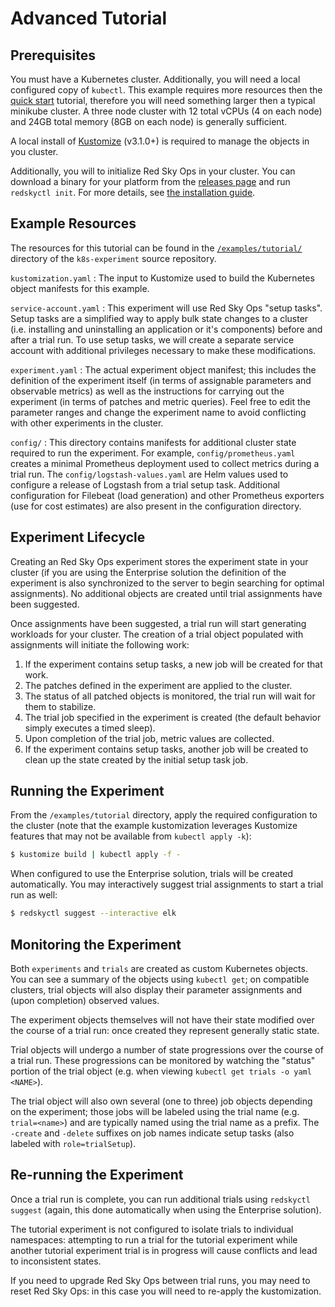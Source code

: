 # Advanced Tutorial

## Prerequisites

You must have a Kubernetes cluster. Additionally, you will need a local configured copy of `kubectl`. This example requires more resources then the [quick start](quickstart.md) tutorial, therefore you will need something larger then a typical minikube cluster. A three node cluster with 12 total vCPUs (4 on each node) and 24GB total memory (8GB on each node) is generally sufficient.

A local install of [Kustomize](https://github.com/kubernetes-sigs/kustomize/releases) (v3.1.0+) is required to manage the objects in you cluster.

Additionally, you will to initialize Red Sky Ops in your cluster. You can download a binary for your platform from the [releases page](https://github.com/redskyops/k8s-experiment/releases) and run `redskyctl init`. For more details, see [the installation guide](install.md).

## Example Resources

The resources for this tutorial can be found in the [`/examples/tutorial/`](https://github.com/redskyops/k8s-experiment/tree/master/examples/tutorial) directory of the `k8s-experiment` source repository.

`kustomization.yaml`
: The input to Kustomize used to build the Kubernetes object manifests for this example.

`service-account.yaml`
: This experiment will use Red Sky Ops "setup tasks". Setup tasks are a simplified way to apply bulk state changes to a cluster (i.e. installing and uninstalling an application or it's components) before and after a trial run. To use setup tasks, we will create a separate service account with additional privileges necessary to make these modifications.

`experiment.yaml`
: The actual experiment object manifest; this includes the definition of the experiment itself (in terms of assignable parameters and observable metrics) as well as the instructions for carrying out the experiment (in terms of patches and metric queries). Feel free to edit the parameter ranges and change the experiment name to avoid conflicting with other experiments in the cluster.

`config/`
: This directory contains manifests for additional cluster state required to run the experiment. For example, `config/prometheus.yaml` creates a minimal Prometheus deployment used to collect metrics during a trial run. The `config/logstash-values.yaml` are Helm values used to configure a release of Logstash from a trial setup task. Additional configuration for Filebeat (load generation) and other Prometheus exporters (use for cost estimates) are also present in the configuration directory.

## Experiment Lifecycle

Creating an Red Sky Ops experiment stores the experiment state in your cluster (if you are using the Enterprise solution the definition of the experiment is also synchronized to the server to begin searching for optimal assignments). No additional objects are created until trial assignments have been suggested.

Once assignments have been suggested, a trial run will start generating workloads for your cluster. The creation of a trial object populated with assignments will initiate the following work:

1. If the experiment contains setup tasks, a new job will be created for that work.
2. The patches defined in the experiment are applied to the cluster.
3. The status of all patched objects is monitored, the trial run will wait for them to stabilize.
4. The trial job specified in the experiment is created (the default behavior simply executes a timed sleep).
5. Upon completion of the trial job, metric values are collected.
6. If the experiment contains setup tasks, another job will be created to clean up the state created by the initial setup task job.

## Running the Experiment

From the `/examples/tutorial` directory, apply the required configuration to the cluster (note that the example kustomization leverages Kustomize features that may not be available from `kubectl apply -k`):

```sh
$ kustomize build | kubectl apply -f -
```

When configured to use the Enterprise solution, trials will be created automatically. You may interactively suggest trial assignments to start a trial run as well:

```sh
$ redskyctl suggest --interactive elk
```

## Monitoring the Experiment

Both `experiments` and `trials` are created as custom Kubernetes objects. You can see a summary of the objects using `kubectl get`; on compatible clusters, trial objects will also display their parameter assignments and (upon completion) observed values.

The experiment objects themselves will not have their state modified over the course of a trial run: once created they represent generally static state.

Trial objects will undergo a number of state progressions over the course of a trial run. These progressions can be monitored by watching the "status" portion of the trial object (e.g. when viewing `kubectl get trials -o yaml <NAME>`).

The trial object will also own several (one to three) job objects depending on the experiment; those jobs will be labeled using the trial name (e.g. `trial=<name>`) and are typically named using the trial name as a prefix. The `-create` and `-delete` suffixes on job names indicate setup tasks (also labeled with `role=trialSetup`).

## Re-running the Experiment

Once a trial run is complete, you can run additional trials using `redskyctl suggest` (again, this done automatically when using the Enterprise solution).

The tutorial experiment is not configured to isolate trials to individual namespaces: attempting to run a trial for the tutorial experiment while another tutorial experiment trial is in progress will cause conflicts and lead to inconsistent states.

If you need to upgrade Red Sky Ops between trial runs, you may need to reset Red Sky Ops: in this case you will need to re-apply the kustomization.
